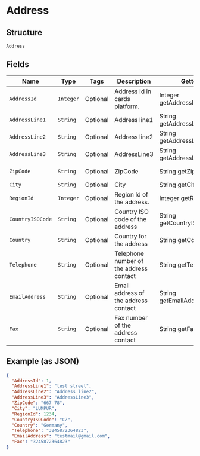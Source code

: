 
# Address

## Structure

`Address`

## Fields

| Name | Type | Tags | Description | Getter | Setter |
|  --- | --- | --- | --- | --- | --- |
| `AddressId` | `Integer` | Optional | Address Id in cards platform. | Integer getAddressId() | setAddressId(Integer addressId) |
| `AddressLine1` | `String` | Optional | Address line1 | String getAddressLine1() | setAddressLine1(String addressLine1) |
| `AddressLine2` | `String` | Optional | Address line2 | String getAddressLine2() | setAddressLine2(String addressLine2) |
| `AddressLine3` | `String` | Optional | AddressLine3 | String getAddressLine3() | setAddressLine3(String addressLine3) |
| `ZipCode` | `String` | Optional | ZipCode | String getZipCode() | setZipCode(String zipCode) |
| `City` | `String` | Optional | City | String getCity() | setCity(String city) |
| `RegionId` | `Integer` | Optional | Region Id of the address. | Integer getRegionId() | setRegionId(Integer regionId) |
| `CountryISOCode` | `String` | Optional | Country ISO code of the address | String getCountryISOCode() | setCountryISOCode(String countryISOCode) |
| `Country` | `String` | Optional | Country for the address | String getCountry() | setCountry(String country) |
| `Telephone` | `String` | Optional | Telephone number of the address contact | String getTelephone() | setTelephone(String telephone) |
| `EmailAddress` | `String` | Optional | Email address of the address contact | String getEmailAddress() | setEmailAddress(String emailAddress) |
| `Fax` | `String` | Optional | Fax number of the address contact | String getFax() | setFax(String fax) |

## Example (as JSON)

```json
{
  "AddressId": 1,
  "AddressLine1": "test street",
  "AddressLine2": "Address line2",
  "AddressLine3": "AddressLine3",
  "ZipCode": "667 78",
  "City": "LUMPUR",
  "RegionId": 1234,
  "CountryISOCode": "CZ",
  "Country": "Germany",
  "Telephone": "3245872364823",
  "EmailAddress": "testmail@gmail.com",
  "Fax": "3245872364823"
}
```

